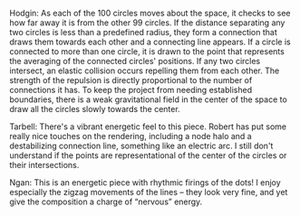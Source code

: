 Hodgin:
As each of the 100 circles moves about the space, it checks to see how far away it is from the other 99 circles. If the distance separating any two circles is less than a predefined radius, they form a connection that draws them towards each other and a connecting line appears. If a circle is connected to more than one circle, it is drawn to the point that represents the averaging of the connected circles' positions. If any two circles intersect, an elastic collision occurs repelling them from each other. The strength of the repulsion is directly proportional to the number of connections it has. To keep the project from needing established boundaries, there is a weak gravitational field in the center of the space to draw all the circles slowly towards the center.

Tarbell:
There's a vibrant energetic feel to this piece. Robert has put some really nice touches on the rendering, including a node halo and a destabilizing connection line, something like an electric arc. I still don't understand if the points are representational of the center of the circles or their intersections.

Ngan:
This is an energetic piece with rhythmic firings of the dots! I enjoy especially the zigzag movements of the lines – they look very fine, and yet give the composition a charge of “nervous” energy.
